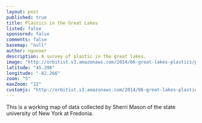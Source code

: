 ```yaml
---
layout: post
published: true
title: Plastics in the Great Lakes
listed: false
sponsored: false
comments: false
basemap: "null"
author: ngunner
description: A survey of plastic in the great lakes.
image: "http://orbitist.s3.amazonaws.com/2014/06-great-lakes-plastics/plastic-feature-image.jpg"
latitude: "45.398"
longitude: "-82.266"
zoom: "5"
maxZoom: "22"
customjs: "http://orbitist.s3.amazonaws.com/2014/06-great-lakes-plastics/custom.js"
---
```


This is a working map of data collected by Sherri Mason of the state university of New York at Fredonia.